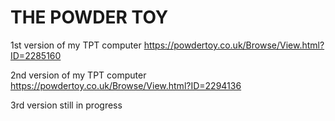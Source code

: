 # THE POWDER TOY

1st version of my TPT computer
https://powdertoy.co.uk/Browse/View.html?ID=2285160

2nd version of my TPT computer
https://powdertoy.co.uk/Browse/View.html?ID=2294136

3rd version still in progress
